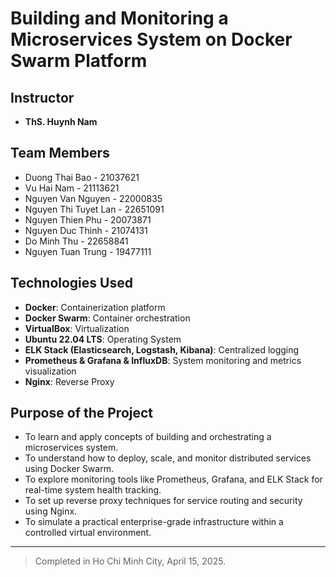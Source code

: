 # Building and Monitoring a Microservices System on Docker Swarm Platform

## Instructor
- **ThS. Huynh Nam**

## Team Members
- Duong Thai Bao - 21037621
- Vu Hai Nam - 21113621
- Nguyen Van Nguyen - 22000835
- Nguyen Thi Tuyet Lan - 22651091
- Nguyen Thien Phu - 20073871
- Nguyen Duc Thinh - 21074131
- Do Minh Thu - 22658841
- Nguyen Tuan Trung - 19477111

## Technologies Used
- **Docker**: Containerization platform
- **Docker Swarm**: Container orchestration
- **VirtualBox**: Virtualization
- **Ubuntu 22.04 LTS**: Operating System
- **ELK Stack (Elasticsearch, Logstash, Kibana)**: Centralized logging
- **Prometheus & Grafana & InfluxDB**: System monitoring and metrics visualization
- **Nginx**: Reverse Proxy

## Purpose of the Project
- To learn and apply concepts of building and orchestrating a microservices system.
- To understand how to deploy, scale, and monitor distributed services using Docker Swarm.
- To explore monitoring tools like Prometheus, Grafana, and ELK Stack for real-time system health tracking.
- To set up reverse proxy techniques for service routing and security using Nginx.
- To simulate a practical enterprise-grade infrastructure within a controlled virtual environment.

---

> Completed in Ho Chi Minh City, April 15, 2025.
